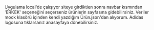 Uygulama local'de çalışıyor siteye girdiktien sonra navbar kısmından 'ERKEK' seçeneğini seçerseniz ürünlerin sayfasına gidebilirsiniz.
Veriler  mock klasörü içinden kendi yazdığım Ürün.json'dan alıyorum.
Adidas logosuna tıklarsanız anasayfaya dönebilirsiniz.
